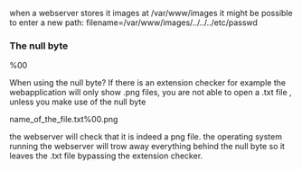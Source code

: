 
when a webserver stores it images at /var/www/images it might be possible to enter a new path:
filename=/var/www/images/../../../etc/passwd

### The null byte
%00

When using the null byte?
If there is an extension checker for example the webapplication will only show .png files, you are not able to open a .txt file , unless you make use of the null byte

name_of_the_file.txt%00.png

the webserver will check that it is indeed a png file. the operating system running the webserver will trow away everything behind the null byte so it leaves the .txt file bypassing the extension checker.